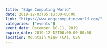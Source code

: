 ```yaml
---
title: "Edge Computing World"
date: 2019-12-03T05:10:00-00:00
link: "https://www.edgecomputingworld.com/"
categories: ["events"]
event_date: December 10-11, 2019
expire_date: 2019-12-12T00:00:00-00:00
location: Mountain View (CA), USA
---
```


